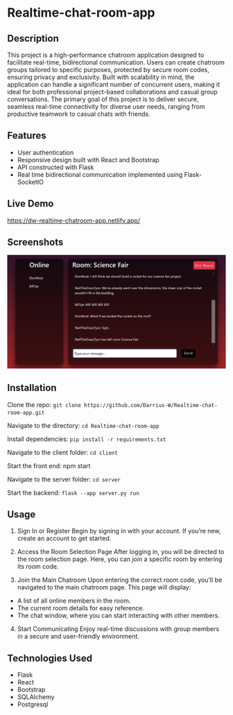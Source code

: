 # Realtime-chat-room-app

## Description

This project is a high-performance chatroom application designed to facilitate real-time, bidirectional communication. Users can create chatroom groups tailored to specific purposes, protected by secure room codes, ensuring privacy and exclusivity. Built with scalability in mind, the application can handle a significant number of concurrent users, making it ideal for both professional project-based collaborations and casual group conversations. The primary goal of this project is to deliver secure, seamless real-time connectivity for diverse user needs, ranging from productive teamwork to casual chats with friends.

## Features

- User authentication
- Responsive design built with React and Bootstrap
- API constructed with Flask
- Real time bidirectional communication implemented using Flask-SocketIO

## Live Demo

https://dw-realtime-chatroom-app.netlify.app/

## Screenshots

![Project Screenshot](images/ChatroomAppPic1.PNG)

## Installation

Clone the repo:
`git clone https://github.com/Darrius-W/Realtime-chat-room-app.git`

Navigate to the directory:
`cd Realtime-chat-room-app`

Install dependencies:
`pip install -r requirements.txt`

Navigate to the client folder:
`cd client`

Start the front end:
npm start

Navigate to the server folder:
`cd server`

Start the backend:
`flask --app server.py run`

## Usage

1. Sign In or Register
   Begin by signing in with your account. If you’re new, create an account to get started.

2. Access the Room Selection Page
   After logging in, you will be directed to the room selection page. Here, you can join a specific room by entering its room code.

3. Join the Main Chatroom
   Upon entering the correct room code, you’ll be navigated to the main chatroom page. This page will display:

- A list of all online members in the room.
- The current room details for easy reference.
- The chat window, where you can start interacting with other members.

4. Start Communicating
   Enjoy real-time discussions with group members in a secure and user-friendly environment.

## Technologies Used

- Flask
- React
- Bootstrap
- SQLAlchemy
- Postgresql
